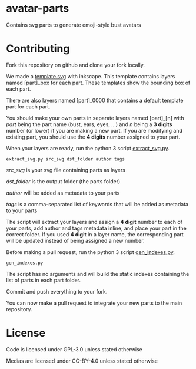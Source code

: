 # avatar-parts
Contains svg parts to generate emoji-style bust avatars

# Contributing

Fork this repository on github and clone your fork locally.

We made a [template.svg](template.svg) with inkscape. This template contains layers named [part]_box for each part. These templates show the bounding box of each part.

There are also layers named [part]_0000 that contains a default template part for each part.

You should make your own parts in separate layers named [part]_[n] with *part* being the part name (bust, ears, eyes, ...) and *n* being a **3 digits** number (or lower) if you are making a new part. If you are modifying and existing part, you should use the **4 digits** number assigned to your part.

When your layers are ready, run the python 3 script [extract_svg.py](extract_svg.py).

`extract_svg.py src_svg dst_folder author tags`

*src_svg* is your svg file containing parts as layers

*dst_folder* is the output folder (the parts folder)

*author* will be added as metadata to your parts

*tags* is a comma-separated list of keywords that will be added as metadata to your parts

The script will extract your layers and assign a **4 digit** number to each of your parts, add author and tags metadata inline, and place your part in the correct folder. If you used **4 digit** in a layer name, the corresponding part will be updated instead of being assigned a new number.

Before making a pull request, run the python 3 script [gen_indexes.py](gen_indexes.py).

`gen_indexes.py`

The script has no arguments and will build the static indexes containing the list of parts in each part folder.

Commit and push everything to your fork.

You can now make a pull request to integrate your new parts to the main repository.

# License
Code is licensed under GPL-3.0 unless stated otherwise

Medias are licensed under CC-BY-4.0 unless stated otherwise